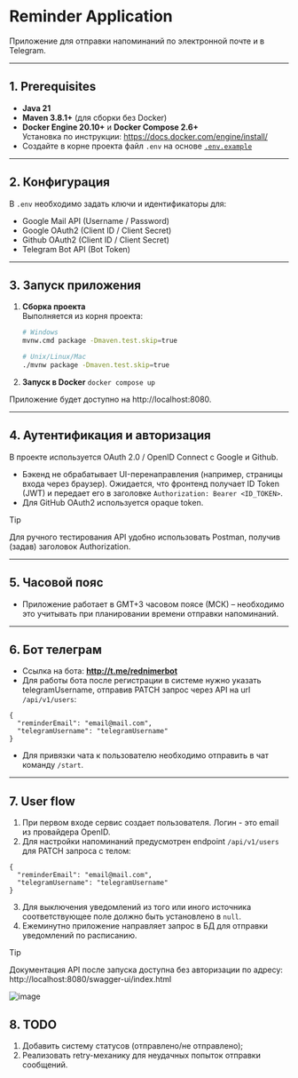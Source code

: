 # Reminder Application
Приложение для отправки напоминаний по электронной почте и в Telegram. 

---

## 1. Prerequisites 

- **Java 21**
- **Maven 3.8.1+** (для сборки без Docker)
- **Docker Engine 20.10+** и **Docker Compose 2.6+**<br/>
Установка по инструкции: https://docs.docker.com/engine/install/  
- Создайте в корне проекта файл `.env` на основе [`.env.example`](./.env.example)

---

## 2. Конфигурация

В `.env` необходимо задать ключи и идентификаторы для:

- Google Mail API (Username / Password)
- Google OAuth2 (Client ID / Client Secret)
- Github OAuth2 (Client ID / Client Secret)
- Telegram Bot API (Bot Token)  

---
## 3. Запуск приложения

1. **Сборка проекта**  
   Выполняется из корня проекта:
   ```bash
   # Windows
   mvnw.cmd package -Dmaven.test.skip=true

   # Unix/Linux/Mac
   ./mvnw package -Dmaven.test.skip=true
   ```
2. **Запуск в Docker**
   `docker compose up`

Приложение будет доступно на http://localhost:8080.

---
## 4. Аутентификация и авторизация

В проекте используется OAuth 2.0 / OpenID Connect с Google и Github.
- Бэкенд не обрабатывает UI-перенаправления (например, страницы входа через браузер). Ожидается, что фронтенд получает ID Token (JWT) и передает его в заголовке `Authorization: Bearer <ID_TOKEN>`. 
- Для GitHub OAuth2 используется opaque token.

> [!TIP]
> Для ручного тестирования API удобно использовать Postman, получив (задав) заголовок Authorization.

---

## 5. Часовой пояс
- Приложение работает в GMT+3 часовом поясе (МСК) – необходимо это учитывать при планировании времени отправки напоминаний.

---

## 6. Бот телеграм

- Ссылка на бота: **http://t.me/rednimerbot**
- Для работы бота после регистрации в системе нужно указать telegramUsername, отправив PATCH запрос через API на url `/api/v1/users`:
```
{
  "reminderEmail": "email@mail.com",
  "telegramUsername": "telegramUsername"
}
```
- Для привязки чата к пользователю необходимо отправить в чат команду `/start`. 

---

## 7. User flow
1. При первом входе сервис создает пользователя. Логин - это email из провайдера OpenID.
2. Для настройки напоминаний предусмотрен endpoint `/api/v1/users` для PATCH запроса с телом:
```
{
  "reminderEmail": "email@mail.com",
  "telegramUsername": "telegramUsername"
}
```
3. Для выключения уведомлений из того или иного источника соответствующее поле должно быть установлено в `null`.
4. Ежеминутно приложение направляет запрос в БД для отправки уведомлений по расписанию.

> [!TIP]
> Документация API после запуска доступна без авторизации по адресу: http://localhost:8080/swagger-ui/index.html

![image](https://github.com/user-attachments/assets/2bb6ffa3-5daa-475d-9a48-418838a2aca5)



## 8. TODO
1. Добавить систему статусов (отправлено/не отправлено);
2. Реализовать retry-механику для неудачных попыток отправки сообщений.
